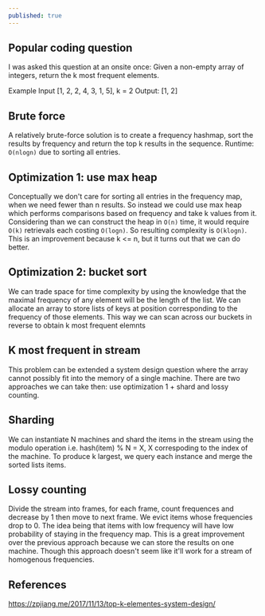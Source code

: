 ```yaml
---
published: true
---
```

## Popular coding question

I was asked this question at an onsite once: Given a non-empty array of integers, return the k most frequent elements.

Example
Input [1, 2, 2, 4, 3, 1, 5], k = 2
Output: [1, 2]

## Brute force

A relatively brute-force solution is to create a frequency hashmap, sort the results by frequency and return the top k results in the sequence. Runtime: `O(nlogn)` due to sorting all entries.

## Optimization 1: use max heap

Conceptually we don't care for sorting all entries in the frequency map, when we need fewer than n results. So instead we could use max heap which performs comparisons based on frequency and take k values from it. Considering than we can construct the heap in `O(n)` time, it would require `O(k)` retrievals each costing `O(logn)`. So resulting complexity is `O(klogn)`. This is an improvement because k <= n, but it turns out that we can do better.

## Optimization 2: bucket sort

We can trade space for time complexity by using the knowledge that the maximal frequency of any element will be the length of the list. We can allocate an array to store lists of keys at position corresponding to the frequency of those elements. This way we can scan across our buckets in reverse to obtain k most frequent elemnts

## K most frequent in stream

This problem can be extended a system design question where the array cannot possibly fit into the memory of a single machine. There are two approaches we can take then: use optimization 1 + shard and lossy counting.

## Sharding

We can instantiate N machines and shard the items in the stream using the modulo operation i.e. hash(item) % N = X, X correspoding to the index of the machine. To produce k largest, we query each instance and merge the sorted lists items.

## Lossy counting

Divide the stream into frames, for each frame, count frequences and decrease by 1 then move to next frame. We evict items whose frequencies drop to 0. The idea being that items with low frequency will have low probability of staying in the frequency map. This is a great improvement over the previous approach because we can store the results on one machine. Though this approach doesn't seem like it'll work for a stream of homogenous frequencies.

## References
https://zpjiang.me/2017/11/13/top-k-elementes-system-design/
